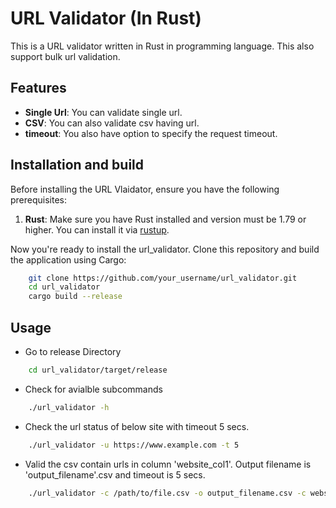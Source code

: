 # URL Validator (In Rust)
This is a URL validator written in Rust in programming language. This also support bulk url validation.

## Features

- **Single Url**: You can validate single url.
- **CSV**: You can also validate csv having url.
- **timeout**: You also have option to specify the request timeout.

## Installation and build

Before installing the URL Vlaidator, ensure you have the following prerequisites:

1. **Rust**: Make sure you have Rust installed and version must be 1.79 or higher. You can install it via [rustup](https://www.rust-lang.org/tools/install).

Now you're ready to install the  url_validator. Clone this repository and build the application using Cargo:
```bash
    git clone https://github.com/your_username/url_validator.git
    cd url_validator
    cargo build --release
```

## Usage

- Go to release Directory
```bash
    cd url_validator/target/release
```

- Check for avialble subcommands
```bash
    ./url_validator -h
```

- Check the url status of below site with timeout 5 secs.
```bash
    ./url_validator -u https://www.example.com -t 5
```

- Valid the csv contain urls in column 'website_col1'. Output filename is 'output_filename'.csv and timeout is 5 secs.
```bash
    ./url_validator -c /path/to/file.csv -o output_filename.csv -c website_col1 -t 5
```
